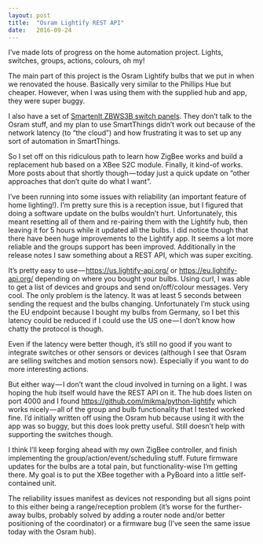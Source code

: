 ```yaml
---
layout:	post
title:	"Osram Lightify REST API"
date:	2016-09-24
---
```


  I’ve made lots of progress on the home automation project. Lights, switches, groups, actions, colours, oh my!

The main part of this project is the Osram Lightify bulbs that we put in when we renovated the house. Basically very similar to the Phillips Hue but cheaper. However, when I was using them with the supplied hub and app, they were super buggy.

I also have a set of [SmartenIt ZBWS3B switch panels](http://smartenit.com/product/zbws3b/). They don’t talk to the Osram stuff, and my plan to use SmartThings didn’t work out because of the network latency (to “the cloud”) and how frustrating it was to set up any sort of automation in SmartThings.

So I set off on this ridiculous path to learn how ZigBee works and build a replacement hub based on a XBee S2C module. Finally, it kind-of works. More posts about that shortly though — today just a quick update on “other approaches that don’t quite do what I want”.

I’ve been running into some issues with reliability (an important feature of home lighting!). I’m pretty sure this is a reception issue, but I figured that doing a software update on the bulbs wouldn’t hurt. Unfortunately, this meant resetting all of them and re-pairing them with the Lightify hub, then leaving it for 5 hours while it updated all the bulbs. I did notice though that there have been huge improvements to the Lightify app. It seems a lot more reliable and the groups support has been improved. Additionally in the release notes I saw something about a REST API, which was super exciting.

It’s pretty easy to use — <https://us.lightify-api.org/> or <https://eu.lightify-api.org/> depending on where you bought your bulbs. Using curl, I was able to get a list of devices and groups and send on/off/colour messages. Very cool. The only problem is the latency. It was at least 5 seconds between sending the request and the bulbs changing. Unfortunately I’m stuck using the EU endpoint because I bought my bulbs from Germany, so I bet this latency could be reduced if I could use the US one — I don’t know how chatty the protocol is though.

Even if the latency were better though, it’s still no good if you want to integrate switches or other sensors or devices (although I see that Osram are selling switches and motion sensors now). Especially if you want to do more interesting actions.

But either way — I don’t want the cloud involved in turning on a light. I was hoping the hub itself would have the REST API on it. The hub does listen on port 4000 and I found <https://github.com/mikma/python-lightify> which works nicely — all of the group and bulb functionality that I tested worked fine. I’d initially written off using the Osram hub because using it with the app was so buggy, but this does look pretty useful. Still doesn’t help with supporting the switches though.

I think I’ll keep forging ahead with my own ZigBee controller, and finish implementing the group/action/event/scheduling stuff. Future firmware updates for the bulbs are a total pain, but functionality-wise I’m getting there. My goal is to put the XBee together with a PyBoard into a little self-contained unit.

The reliability issues manifest as devices not responding but all signs point to this either being a range/reception problem (it’s worse for the further-away bulbs, probably solved by adding a router node and/or better positioning of the coordinator) or a firmware bug (I’ve seen the same issue today with the Osram hub).

  